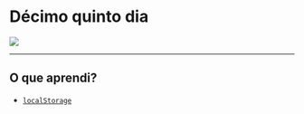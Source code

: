 # Décimo quinto dia

![](https://ik.imagekit.io/698xlahbaqz/localstorage_demo_1__I_byRNVXu1.png?ik-sdk-version=javascript-1.4.3&updatedAt=1645571275147)

---

## O que aprendi?

- [`localStorage`](https://developer.mozilla.org/pt-BR/docs/Web/API/Window/localStorage)